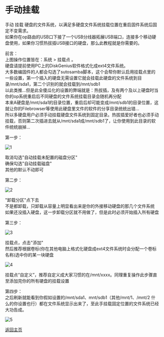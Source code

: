 # 手动挂载

手动 挂载 硬盘的文件系统，以满足多硬盘文件系统挂载位置在重启固件系统后固定不变需求。             
如果你在op路由的USB口下接了一个USB分线器拓展USB端口，连接多个移动硬盘使用，如果你习惯热拔插USB接口的硬盘，那么此教程就是你需要的。      

前言：        
上图操作位置皆在：系统 > 挂载点 。        
硬盘请提前使用PC上的DiskGenius软件格式化成ext4文件系统。          
大多数编固件的人都会勾选了sutosamba脚本，这个会帮你默认启用挂载点里的一些设置，第一个插入的硬盘无需设置它就会挂载此硬盘的文件系统到目录/mnt/sda1，第二个识别的就会挂载到/mnt/sdb1    
以此类推...但是此全傻瓜化的设置的弊端就是：热拔插，及有两个及以上硬盘时当你的op系统重启后不同硬盘的文件系统挂载目录会随机再分配     
本来A硬盘是/mnt/sda1的目录位置，重启后却可能变成/mnt/sdb1的目录位置，这就让你的Filebrowser等使用此硬盘里文件的软件的分享目录统统出错...            
所以多硬盘用户必须手动挂载硬盘文件系统到固定目录。热拔插爱好者也必须手动挂载，否则第二次插进去就从/mnt/sda1成/mnt/sdb1了，让你使用到此目录的软件统统崩掉...               

第一步：   

![1](https://user-images.githubusercontent.com/73426989/150643313-8e7048f0-7853-4c18-bf56-a764088896b1.png)        

取消勾选"自动挂载未配置的磁盘分区"             
确保勾选"自动挂载磁盘"           
其他的默认不动即可                    

第二步：     

![2](https://user-images.githubusercontent.com/73426989/150643337-78e1adca-2761-4682-b868-536221e63f6c.jpg)          

"卸载分区"点下去          
不是都卸载，只卸载从容量上明显看出来是你的外接移动硬盘的那几个文件系统          
如果还没插入硬盘，这一步卸载分区就不用做了，但是此时必须开始插入所有硬盘             

第三步：           

![3](https://user-images.githubusercontent.com/73426989/150643396-aa8d1577-ed3c-460c-9f74-d7a9d04b6ad3.jpg)       

挂载点，点击"添加"            
然后推荐根据卷标(你在其他电脑上格式化硬盘成ext4文件系统时会分配一个卷标名称)选中你的某一块硬盘         

![4](https://user-images.githubusercontent.com/73426989/150643458-42327799-e9e8-42f1-80fd-4d6ccf220a19.png)          

挂载点“自定义”，推荐自定义成大家习惯的在/mnt/xxxx。同理重复操作此步骤直至添加完你的所有硬盘的挂载设置                

第四步：   
之后刷新就能看到你假如设置的/mnt/sda1、mnt/sdb1（其他/mnt/1、/mnt/2 什么的你设置也行）都在文件系统显示出来了，至此手挂载固定位置的文件系统已经大功告成。    

![5](https://user-images.githubusercontent.com/73426989/150643474-144255d1-d6ac-4b31-809b-ce6c35feb43b.png)          

[返回主页](../README.md)            

